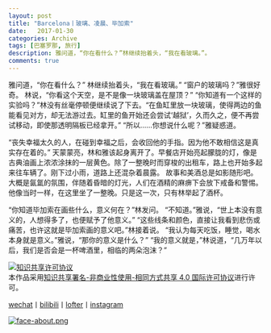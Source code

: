 ```yaml
---
layout: post
title: "Barcelona丨玻璃、凌晨、毕加索"
date:   2017-01-30
categories: Archive
tags: [巴塞罗那, 旅行]
description: 雅问道，“你在看什么？”林继续抬着头，“我在看玻璃。”。
comments: true
---
```


雅问道，“你在看什么？”
林继续抬着头，“我在看玻璃。”
“窗户的玻璃吗？”雅很好奇。
林说，“你看这个天空，是不是像一块玻璃盖在屋顶？”
“你知道有一个这样的实验吗？”林没有丝毫停顿便继续说了下去。“在鱼缸里放一块玻璃，使得两边的鱼能看见对方，却无法游过去。缸里的鱼开始还会尝试‘越狱’，久而久之，便不再尝试移动，即使那透明隔板已经拿开。”
“所以……你想说什么呢？”雅疑惑道。

“丧失幸福太久的人，在碰到幸福之后，会收回他的手指。因为他不敢相信这是真实存在着的。”
天蒙蒙亮，林和雅该起身离开了。早餐店开始亮起朦胧的灯，像是古典油画上浓浓涂抹的一层黄色。除了一整晚时而穿梭的出租车，路上也开始多起来往车辆了。刚下过小雨，道路上还混杂着晨露。
故事和美酒总是如影随形吧。大概是氤氲的氛围，伴随着昏暗的灯光，人们在酒精的麻痹下会放下戒备和警惕。他像当时一样，在这里坐了一整晚。只是这一次，只有林举起了酒杯。

“你知道毕加索在画些什么，意义何在？”林发问。
“不知道。”雅说，“世上本没有意义的，人想得多了，也便赋予了他意义。”
“这些线条和颜色，直接让我看到悲伤或痛苦，也许这就是毕加索画的意义吧。”林接着说。
“我认为每天吃饭，睡觉，喝水本身就是意义。”雅说，“那你的意义是什么？”
“我的意义就是，”林说道，“几万年以后，我们是否会是一杯啤酒里，相临的两朵泡沫？”

<a rel="license" href="http://creativecommons.org/licenses/by-nc-sa/4.0/"><img alt="知识共享许可协议" style="border-width:0" src="https://i.creativecommons.org/l/by-nc-sa/4.0/88x31.png" /></a><br />本作品采用<a rel="license" href="http://creativecommons.org/licenses/by-nc-sa/4.0/">知识共享署名-非商业性使用-相同方式共享 4.0 国际许可协议</a>进行许可。

[wechat](http://mp.weixin.qq.com/s?__biz=MzIxMTM4NTM0Nw==&mid=100000449&idx=1&sn=0b1c290b2253f7c71fbcf8cafd946a3f&chksm=17576fad2020e6bba7ce49ba5a5e8affabb8ffb9a37afe25a4d070d3abc88b65b5f004da6fc3#rd)丨[bilibili](https://space.bilibili.com/5041218/#/)丨[lofter](http://thentrue.lofter.com)丨[instagram](https://www.instagram.com/thentrue001/)

[![face-about.png](https://i.loli.net/2018/07/20/5b5189a0488a6.png)](https://i.loli.net/2018/07/20/5b5189a0488a6.png)
